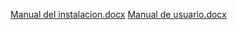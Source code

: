 [Manual del instalacion.docx](https://github.com/user-attachments/files/16147117/Manual.del.instalacion.docx)
[Manual de usuario.docx](https://github.com/user-attachments/files/16147119/Manual.de.usuario.docx)
